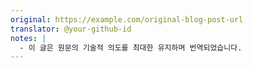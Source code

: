 ```yaml
---
original: https://example.com/original-blog-post-url
translator: @your-github-id
notes: |
  - 이 글은 원문의 기술적 의도를 최대한 유지하며 번역되었습니다.
---
```

